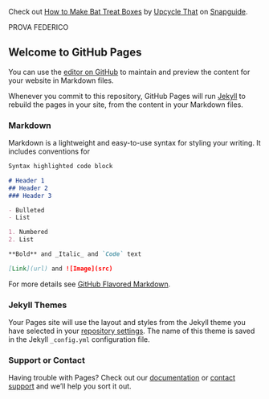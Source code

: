 
<span class="sg-embed-wrapper" data-url="//snapguide.com/embed/v2/guide/make-bat-treat-boxes/" data-format="wide" data-slug="make-bat-treat-boxes" data-width="516px" data-height="474px">Check out <a href="http://snp.gd/hbg4ze">How to Make Bat Treat Boxes</a> by <a target="_blank" href="//snapguide.com/upcycle-that/">Upcycle That</a> on <a href="//snapguide.com/">Snapguide</a>.<script src="//snapguide.com/load-embed.js"></script></span>

PROVA FEDERICO
## Welcome to GitHub Pages

You can use the [editor on GitHub](https://github.com/Silvia990/archivio-/edit/master/index.md) to maintain and preview the content for your website in Markdown files.

Whenever you commit to this repository, GitHub Pages will run [Jekyll](https://jekyllrb.com/) to rebuild the pages in your site, from the content in your Markdown files.

### Markdown

Markdown is a lightweight and easy-to-use syntax for styling your writing. It includes conventions for

```markdown
Syntax highlighted code block

# Header 1
## Header 2
### Header 3

- Bulleted
- List

1. Numbered
2. List

**Bold** and _Italic_ and `Code` text

[Link](url) and ![Image](src)
```

For more details see [GitHub Flavored Markdown](https://guides.github.com/features/mastering-markdown/).

### Jekyll Themes

Your Pages site will use the layout and styles from the Jekyll theme you have selected in your [repository settings](https://github.com/Silvia990/archivio-/settings). The name of this theme is saved in the Jekyll `_config.yml` configuration file.

### Support or Contact

Having trouble with Pages? Check out our [documentation](https://help.github.com/categories/github-pages-basics/) or [contact support](https://github.com/contact) and we’ll help you sort it out.

